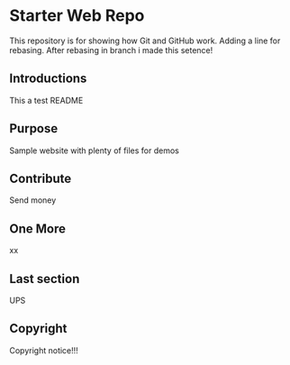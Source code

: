 # Starter Web Repo

This repository is for showing how Git and GitHub work. Adding a line for rebasing. After rebasing in branch i made this setence!

## Introductions

This a test README

## Purpose

Sample website with plenty of files for demos

## Contribute

Send money


## One More

xx

## Last section

UPS

## Copyright

Copyright notice!!!